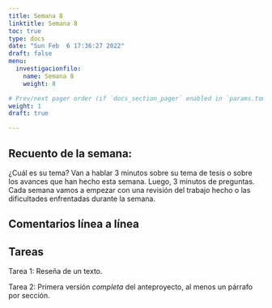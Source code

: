 ```yaml
---
title: Semana 8
linktitle: Semana 8
toc: true
type: docs
date: "Sun Feb  6 17:36:27 2022"
draft: false
menu:
  investigacionfilo:
    name: Semana 8
    weight: 8

# Prev/next pager order (if `docs_section_pager` enabled in `params.toml`)
weight: 1
draft: true

---
```


## Recuento de la semana: 

¿Cuál es su tema? Van a hablar 3 minutos sobre su tema de tesis o sobre los avances que han hecho esta semana. Luego, 3 minutos de preguntas. Cada semana vamos a empezar con una revisión del trabajo hecho o las dificultades enfrentadas durante la semana.

  

## Comentarios línea a línea



## Tareas  

Tarea 1: Reseña de un texto.
  
Tarea 2: Primera versión *completa* del anteproyecto, al menos un párrafo por sección.
 

